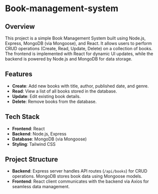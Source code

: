 # Book-management-system

## Overview
This project is a simple Book Management System built using Node.js, Express, MongoDB (via Mongoose), and React. It allows users to perform CRUD operations (Create, Read, Update, Delete) on a collection of books. The frontend is implemented with React for dynamic UI updates, while the backend is powered by Node.js and MongoDB for data storage.

## Features
- **Create**: Add new books with title, author, published date, and genre.
- **Read**: View a list of all books stored in the database.
- **Update**: Edit existing book details.
- **Delete**: Remove books from the database.

## Tech Stack
- **Frontend**: React
- **Backend**: Node.js, Express
- **Database**: MongoDB (via Mongoose)
- **Styling**: Tailwind CSS

## Project Structure
- **Backend**: Express server handles API routes (`/api/books`) for CRUD operations. MongoDB stores book data using Mongoose models.
- **Frontend**: React client communicates with the backend via Axios for seamless data management.
